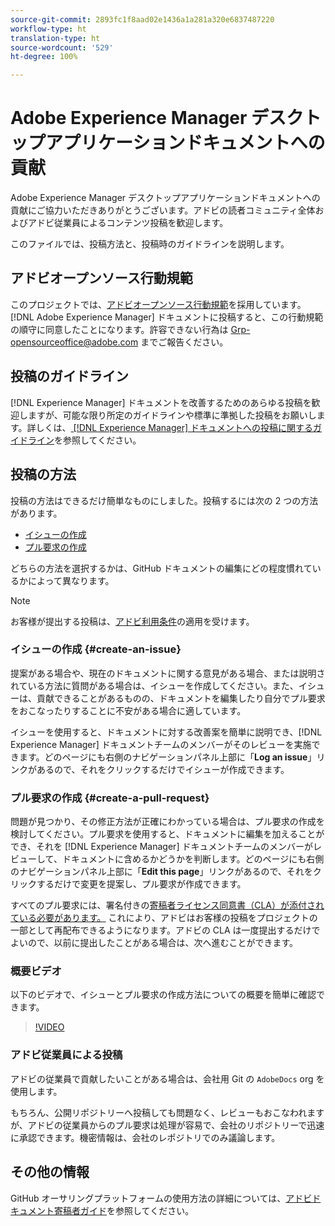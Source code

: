 ```yaml
---
source-git-commit: 2893fc1f8aad02e1436a1a281a320e6837487220
workflow-type: ht
translation-type: ht
source-wordcount: '529'
ht-degree: 100%

---
```

# Adobe Experience Manager デスクトップアプリケーションドキュメントへの貢献

Adobe Experience Manager デスクトップアプリケーションドキュメントへの貢献にご協力いただきありがとうございます。アドビの読者コミュニティ全体およびアドビ従業員によるコンテンツ投稿を歓迎します。

このファイルでは、投稿方法と、投稿時のガイドラインを説明します。

## アドビオープンソース行動規範

このプロジェクトでは、[アドビオープンソース行動規範](code-of-conduct.md)を採用しています。[!DNL Adobe Experience Manager] ドキュメントに投稿すると、この行動規範の順守に同意したことになります。許容できない行為は [Grp-opensourceoffice@adobe.com](mailto:Grp-opensourceoffice@adobe.com) までご報告ください。

## 投稿のガイドライン

[!DNL Experience Manager] ドキュメントを改善するためのあらゆる投稿を歓迎しますが、可能な限り所定のガイドラインや標準に準拠した投稿をお願いします。詳しくは、[ [!DNL Experience Manager]  ドキュメントへの投稿に関するガイドライン](guidelines.md)を参照してください。

## 投稿の方法

投稿の方法はできるだけ簡単なものにしました。投稿するには次の 2 つの方法があります。

* [イシューの作成](#create-an-issue)
* [プル要求の作成](#create-a-pull-request)

どちらの方法を選択するかは、GitHub ドキュメントの編集にどの程度慣れているかによって異なります。

>[!NOTE]
>
>お客様が提出する投稿は、[アドビ利用条件](https://www.adobe.com/jp/legal/terms.html)の適用を受けます。

### イシューの作成 {#create-an-issue}

提案がある場合や、現在のドキュメントに関する意見がある場合、または説明されている方法に質問がある場合は、イシューを作成してください。また、イシューは、貢献できることがあるものの、ドキュメントを編集したり自分でプル要求をおこなったりすることに不安がある場合に適しています。

イシューを使用すると、ドキュメントに対する改善案を簡単に説明でき、[!DNL Experience Manager] ドキュメントチームのメンバーがそのレビューを実施できます。どのページにも右側のナビゲーションパネル上部に「**Log an issue**」リンクがあるので、それをクリックするだけでイシューが作成できます。

### プル要求の作成 {#create-a-pull-request}

問題が見つかり、その修正方法が正確にわかっている場合は、プル要求の作成を検討してください。プル要求を使用すると、ドキュメントに編集を加えることができ、それを [!DNL Experience Manager] ドキュメントチームのメンバーがレビューして、ドキュメントに含めるかどうかを判断します。どのページにも右側のナビゲーションパネル上部に「**Edit this page**」リンクがあるので、それをクリックするだけで変更を提案し、プル要求が作成できます。

すべてのプル要求には、署名付きの[寄稿者ライセンス同意書（CLA）が添付されている必要があります。](https://opensource.adobe.com/cla.html) これにより、アドビはお客様の投稿をプロジェクトの一部として再配布できるようになります。アドビの CLA は一度提出するだけでよいので、以前に提出したことがある場合は、次へ進むことができます。

### 概要ビデオ

以下のビデオで、イシューとプル要求の作成方法についての概要を簡単に確認できます。

>[!VIDEO](https://video.tv.adobe.com/v/27069?captions=jpn)

### アドビ従業員による投稿

アドビの従業員で貢献したいことがある場合は、会社用 Git の `AdobeDocs` org を使用します。

もちろん、公開リポジトリーへ投稿しても問題なく、レビューもおこなわれますが、アドビの従業員からのプル要求は処理が容易で、会社のリポジトリーで迅速に承認できます。機密情報は、会社のレポジトリでのみ議論します。

## その他の情報

GitHub オーサリングプラットフォームの使用方法の詳細については、[アドビドキュメント寄稿者ガイド](https://experienceleague.adobe.com/docs/contributor/contributor-guide/introduction.html?lang=ja)を参照してください。
